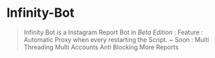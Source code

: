 # Infinity-Bot
> Infinity Bot is a Instagram Report Bot in *Beta Edition* :
> Feature :
Automatic Proxy when every restarting the Script.
~ Soon :
Multi Threading
Multi Accounts
Anti Blocking
More Reports
